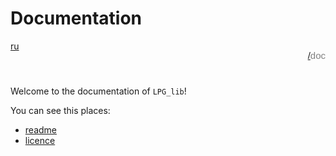 # Documentation

<div style="display: flex; justify-content: space-between; margin-bottom: 25px">
  <a href="/doc/ru/index.md">ru</a>
  <p style="text-align: right; color: gray; font-size: 15px; font-family: 'Jetbrains Mono', Arial"><a href="/README.md">/</a>doc</p>
</div>

Welcome to the documentation of `LPG_lib`!

You can see this places:

+ [readme](/README.md)
+ [licence](/LICENCE.md)
